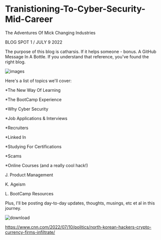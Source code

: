 # Tranistioning-To-Cyber-Security-Mid-Career
The Adventures Of Mick Changing Industries


BLOG SPOT 1 / JULY 9 2022

The purpose of this blog is catharsis. If it helps someone - bonus. A GitHub Message In A Bottle. If you understand that reference, you've found the right blog.



![images](https://user-images.githubusercontent.com/99157857/178129435-43defcec-8ee1-4284-9ada-1cc5e5338b0b.jpg)


Here's a list of topics we'll cover:



  *The New Way Of Learning

  *The BootCamp Experience

  *Why Cyber Security

  *Job Applications & Interviews

  *Recruiters

  *Linked In

  *Studying For Certifications

  *Scams

  *Online Courses (and a really cool hack!)

J. Product Management

K. Ageism 

L. BootCamp Resources








Plus, I'll be posting day-to-day updates, thoughts, musings, etc et al in this journey. 



![download](https://user-images.githubusercontent.com/99157857/178163629-4dc7d589-71ba-4d8d-8461-9725bad0ebe7.jpg)


  

https://www.cnn.com/2022/07/10/politics/north-korean-hackers-crypto-currency-firms-infiltrate/







  
  
  
